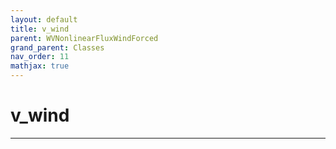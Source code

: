 ```yaml
---
layout: default
title: v_wind
parent: WVNonlinearFluxWindForced
grand_parent: Classes
nav_order: 11
mathjax: true
---
```


#  v_wind




---

